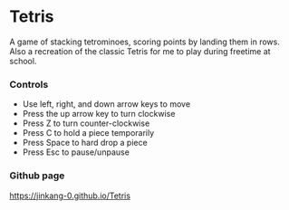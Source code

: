 # Tetris
A game of stacking tetrominoes, scoring points by landing them in rows. <br>
Also a recreation of the classic Tetris for me to play during freetime at school.

### Controls
- Use left, right, and down arrow keys to move
- Press the up arrow key to turn clockwise
- Press Z to turn counter-clockwise
- Press C to hold a piece temporarily
- Press Space to hard drop a piece
- Press Esc to pause/unpause

### Github page
https://jinkang-0.github.io/Tetris